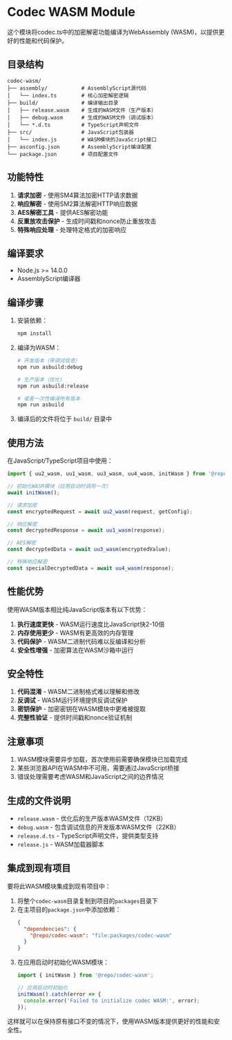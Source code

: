 # Codec WASM Module

这个模块将codec.ts中的加密解密功能编译为WebAssembly (WASM)，以提供更好的性能和代码保护。

## 目录结构

```
codec-wasm/
├── assembly/           # AssemblyScript源代码
│   └── index.ts        # 核心加密解密逻辑
├── build/              # 编译输出目录
│   ├── release.wasm    # 生成的WASM文件（生产版本）
│   ├── debug.wasm      # 生成的WASM文件（调试版本）
│   └── *.d.ts          # TypeScript声明文件
├── src/                # JavaScript包装器
│   └── index.js        # WASM模块的JavaScript接口
├── asconfig.json       # AssemblyScript编译配置
└── package.json        # 项目配置文件
```

## 功能特性

1. **请求加密** - 使用SM4算法加密HTTP请求数据
2. **响应解密** - 使用SM2算法解密HTTP响应数据
3. **AES解密工具** - 提供AES解密功能
4. **反重放攻击保护** - 生成时间戳和nonce防止重放攻击
5. **特殊响应处理** - 处理特定格式的加密响应

## 编译要求

- Node.js >= 14.0.0
- AssemblyScript编译器

## 编译步骤

1. 安装依赖：
   ```bash
   npm install
   ```

2. 编译为WASM：
   ```bash
   # 开发版本（带调试信息）
   npm run asbuild:debug
   
   # 生产版本（优化）
   npm run asbuild:release
   
   # 或者一次性编译所有版本
   npm run asbuild
   ```

3. 编译后的文件将位于 `build/` 目录中

## 使用方法

在JavaScript/TypeScript项目中使用：

```javascript
import { uu2_wasm, uu1_wasm, uu3_wasm, uu4_wasm, initWasm } from '@repo/codec-wasm';

// 初始化WASM模块（应用启动时调用一次）
await initWasm();

// 请求加密
const encryptedRequest = await uu2_wasm(request, getConfig);

// 响应解密
const decryptedResponse = await uu1_wasm(response);

// AES解密
const decryptedData = await uu3_wasm(encryptedValue);

// 特殊响应解密
const specialDecryptedData = await uu4_wasm(response);
```

## 性能优势

使用WASM版本相比纯JavaScript版本有以下优势：

1. **执行速度更快** - WASM运行速度比JavaScript快2-10倍
2. **内存使用更少** - WASM有更高效的内存管理
3. **代码保护** - WASM二进制代码难以反编译和分析
4. **安全性增强** - 加密算法在WASM沙箱中运行

## 安全特性

1. **代码混淆** - WASM二进制格式难以理解和修改
2. **反调试** - WASM运行环境提供反调试保护
3. **密钥保护** - 加密密钥在WASM模块中更难被提取
4. **完整性验证** - 提供时间戳和nonce验证机制

## 注意事项

1. WASM模块需要异步加载，首次使用前需要确保模块已加载完成
2. 某些浏览器API在WASM中不可用，需要通过JavaScript桥接
3. 错误处理需要考虑WASM和JavaScript之间的边界情况

## 生成的文件说明

- `release.wasm` - 优化后的生产版本WASM文件（12KB）
- `debug.wasm` - 包含调试信息的开发版本WASM文件（22KB）
- `release.d.ts` - TypeScript声明文件，提供类型支持
- `release.js` - WASM加载器脚本

## 集成到现有项目

要将此WASM模块集成到现有项目中：

1. 将整个`codec-wasm`目录复制到项目的`packages`目录下
2. 在主项目的`package.json`中添加依赖：
   ```json
   {
     "dependencies": {
       "@repo/codec-wasm": "file:packages/codec-wasm"
     }
   }
   ```
3. 在应用启动时初始化WASM模块：
   ```javascript
   import { initWasm } from '@repo/codec-wasm';
   
   // 应用启动时初始化
   initWasm().catch(error => {
     console.error('Failed to initialize codec WASM:', error);
   });
   ```

这样就可以在保持原有接口不变的情况下，使用WASM版本提供更好的性能和安全性。